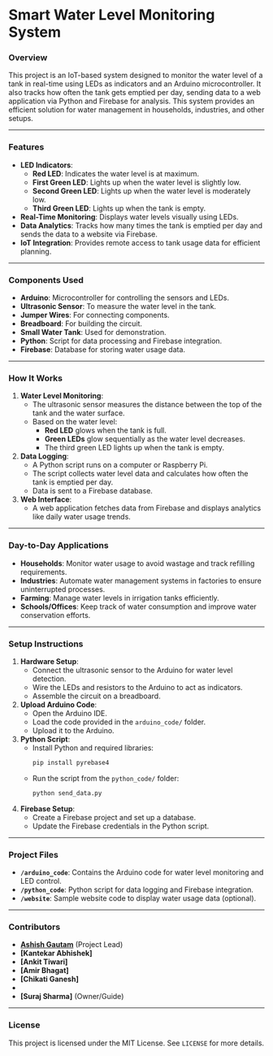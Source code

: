 # Smart Water Level Monitoring System

### Overview
This project is an IoT-based system designed to monitor the water level of a tank in real-time using LEDs as indicators and an Arduino microcontroller. It also tracks how often the tank gets emptied per day, sending data to a web application via Python and Firebase for analysis. This system provides an efficient solution for water management in households, industries, and other setups.

---

### Features
- **LED Indicators**:
  - **Red LED**: Indicates the water level is at maximum.
  - **First Green LED**: Lights up when the water level is slightly low.
  - **Second Green LED**: Lights up when the water level is moderately low.
  - **Third Green LED**: Lights up when the tank is empty.
- **Real-Time Monitoring**: Displays water levels visually using LEDs.
- **Data Analytics**: Tracks how many times the tank is emptied per day and sends the data to a website via Firebase.
- **IoT Integration**: Provides remote access to tank usage data for efficient planning.

---

### Components Used
- **Arduino**: Microcontroller for controlling the sensors and LEDs.
- **Ultrasonic Sensor**: To measure the water level in the tank.
- **Jumper Wires**: For connecting components.
- **Breadboard**: For building the circuit.
- **Small Water Tank**: Used for demonstration.
- **Python**: Script for data processing and Firebase integration.
- **Firebase**: Database for storing water usage data.

---

### How It Works
1. **Water Level Monitoring**:
   - The ultrasonic sensor measures the distance between the top of the tank and the water surface.
   - Based on the water level:
     - **Red LED** glows when the tank is full.
     - **Green LEDs** glow sequentially as the water level decreases.
     - The third green LED lights up when the tank is empty.
2. **Data Logging**:
   - A Python script runs on a computer or Raspberry Pi.
   - The script collects water level data and calculates how often the tank is emptied per day.
   - Data is sent to a Firebase database.
3. **Web Interface**:
   - A web application fetches data from Firebase and displays analytics like daily water usage trends.

---

### Day-to-Day Applications
- **Households**: Monitor water usage to avoid wastage and track refilling requirements.
- **Industries**: Automate water management systems in factories to ensure uninterrupted processes.
- **Farming**: Manage water levels in irrigation tanks efficiently.
- **Schools/Offices**: Keep track of water consumption and improve water conservation efforts.

---

### Setup Instructions
1. **Hardware Setup**:
   - Connect the ultrasonic sensor to the Arduino for water level detection.
   - Wire the LEDs and resistors to the Arduino to act as indicators.
   - Assemble the circuit on a breadboard.
2. **Upload Arduino Code**:
   - Open the Arduino IDE.
   - Load the code provided in the `arduino_code/` folder.
   - Upload it to the Arduino.
3. **Python Script**:
   - Install Python and required libraries:
     ```bash
     pip install pyrebase4
     ```
   - Run the script from the `python_code/` folder:
     ```bash
     python send_data.py
     ```
4. **Firebase Setup**:
   - Create a Firebase project and set up a database.
   - Update the Firebase credentials in the Python script.

---

### Project Files
- **`/arduino_code`**: Contains the Arduino code for water level monitoring and LED control.
- **`/python_code`**: Python script for data logging and Firebase integration.
- **`/website`**: Sample website code to display water usage data (optional).

---

### Contributors
- **[Ashish Gautam](https://github.com/AshishGautamX)** (Project Lead)
- **[Kantekar Abhishek]**
- **[Ankit Tiwari]**
- **[Amir Bhagat]**
- **[Chikati Ganesh]**
- 
- **[Suraj Sharma]** (Owner/Guide)

---

### License
This project is licensed under the MIT License. See `LICENSE` for more details.
